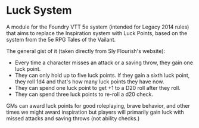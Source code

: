 # Luck System
A module for the Foundry VTT 5e system (intended for Legacy 2014 rules) that aims to replace the Inspiration system with Luck Points, based on the system from the 5e RPG Tales of the Vailant.

The general gist of it (taken directly from Sly Flourish's website):
* Every time a character misses an attack or a saving throw, they gain one luck point.
* They can only hold up to five luck points. If they gain a sixth luck point, they roll 1d4 and that's how many luck points they have now.
* They can spend one luck point to get +1 to a D20 roll after they roll.
* They can spend three luck points to re-roll a d20 check.

GMs can award luck points for good roleplaying, brave behavior, and other times we might award inspiration but players will primarily gain luck with missed attacks and saving throws (not ability checks.)
